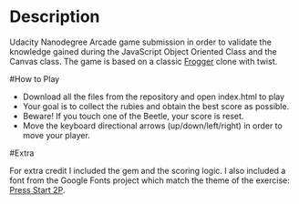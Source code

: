 # Description

Udacity Nanodegree Arcade game submission in order to validate the knowledge gained during  the JavaScript Object Oriented Class and the Canvas class.
The game is based on a classic [Frogger](https://en.wikipedia.org/wiki/Frogger) clone with twist.

#How to Play

* Download all the files from the repository and open index.html to play
* Your goal is to collect the rubies and obtain the best score as possible.
* Beware! If you touch one of the Beetle, your score is reset.
* Move the keyboard directional arrows (up/down/left/right) in order to move your player.

#Extra

For extra credit I included the gem and the scoring logic. I also included a font from the Google Fonts project which match the theme of the exercise: [Press Start 2P](https://fonts.google.com/specimen/Press+Start+2P).